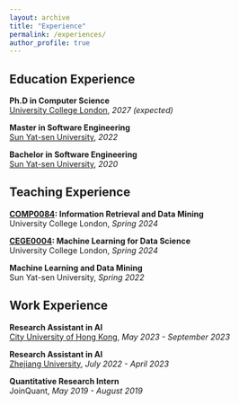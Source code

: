 ```yaml
---
layout: archive
title: "Experience"
permalink: /experiences/
author_profile: true
---
```


## Education Experience

**Ph.D in Computer Science**\
[University College London](https://www.ucl.ac.uk/), *2027 (expected)*

**Master in Software Engineering**\
[Sun Yat-sen University](https://www.sysu.edu.cn/sysuen/), *2022*

**Bachelor in Software Engineering**\
[Sun Yat-sen University](https://www.sysu.edu.cn/sysuen/), *2020*

## Teaching Experience

**[COMP0084](https://www.ucl.ac.uk/module-catalogue/modules/information-retrieval-and-data-mining-COMP0084): Information Retrieval and Data Mining** \
University College London, *Spring 2024*

**[CEGE0004](https://www.ucl.ac.uk/module-catalogue/modules/machine-learning-for-data-science-CEGE00040): Machine Learning for Data Science** \
University College London, *Spring 2024*

**Machine Learning and Data Mining** \
Sun Yat-sen University, *Spring 2022*

## Work Experience

**Research Assistant in AI**\
[City University of Hong Kong](https://www.cityu.edu.hk/), *May 2023 - September 2023*

**Research Assistant in AI**\
[Zhejiang University](https://www.zju.edu.cn/english/), *July 2022 - April 2023*

**Quantitative Research Intern**\
JoinQuant, *May 2019 - August 2019*
